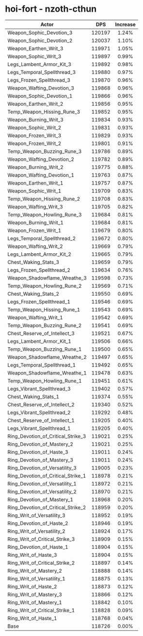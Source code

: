 # hoi-fort - nzoth-cthun
| Actor | DPS | Increase |
|---|:---:|:---:|
|Weapon_Sophic_Devotion_3|120197|1.24%|
|Weapon_Sophic_Devotion_2|120037|1.10%|
|Weapon_Earthen_Writ_3|119971|1.05%|
|Weapon_Sophic_Writ_3|119897|0.99%|
|Legs_Lambent_Armor_Kit_3|119892|0.98%|
|Legs_Temporal_Spellthread_3|119880|0.97%|
|Legs_Frozen_Spellthread_3|119870|0.96%|
|Weapon_Wafting_Devotion_3|119868|0.96%|
|Weapon_Sophic_Devotion_1|119866|0.96%|
|Weapon_Earthen_Writ_2|119856|0.95%|
|Temp_Weapon_Hissing_Rune_3|119852|0.95%|
|Weapon_Burning_Writ_3|119834|0.93%|
|Weapon_Sophic_Writ_2|119831|0.93%|
|Weapon_Frozen_Writ_3|119829|0.93%|
|Weapon_Frozen_Writ_2|119801|0.91%|
|Temp_Weapon_Buzzing_Rune_3|119786|0.89%|
|Weapon_Wafting_Devotion_2|119782|0.89%|
|Weapon_Burning_Writ_2|119775|0.88%|
|Weapon_Wafting_Devotion_1|119763|0.87%|
|Weapon_Earthen_Writ_1|119757|0.87%|
|Weapon_Sophic_Writ_1|119709|0.83%|
|Temp_Weapon_Hissing_Rune_2|119708|0.83%|
|Weapon_Wafting_Writ_3|119705|0.82%|
|Temp_Weapon_Howling_Rune_3|119684|0.81%|
|Weapon_Burning_Writ_1|119684|0.81%|
|Weapon_Frozen_Writ_1|119679|0.80%|
|Legs_Temporal_Spellthread_2|119672|0.80%|
|Weapon_Wafting_Writ_2|119669|0.79%|
|Legs_Lambent_Armor_Kit_2|119665|0.79%|
|Chest_Waking_Stats_3|119659|0.79%|
|Legs_Frozen_Spellthread_2|119634|0.76%|
|Weapon_Shadowflame_Wreathe_3|119598|0.73%|
|Temp_Weapon_Howling_Rune_2|119569|0.71%|
|Chest_Waking_Stats_2|119550|0.69%|
|Legs_Frozen_Spellthread_1|119546|0.69%|
|Temp_Weapon_Hissing_Rune_1|119543|0.69%|
|Weapon_Wafting_Writ_1|119542|0.69%|
|Temp_Weapon_Buzzing_Rune_2|119541|0.69%|
|Chest_Reserve_of_Intellect_3|119521|0.67%|
|Legs_Lambent_Armor_Kit_1|119506|0.66%|
|Temp_Weapon_Buzzing_Rune_1|119500|0.65%|
|Weapon_Shadowflame_Wreathe_2|119497|0.65%|
|Legs_Temporal_Spellthread_1|119492|0.65%|
|Weapon_Shadowflame_Wreathe_1|119478|0.63%|
|Temp_Weapon_Howling_Rune_1|119451|0.61%|
|Legs_Vibrant_Spellthread_3|119402|0.57%|
|Chest_Waking_Stats_1|119374|0.55%|
|Chest_Reserve_of_Intellect_2|119340|0.52%|
|Legs_Vibrant_Spellthread_2|119292|0.48%|
|Chest_Reserve_of_Intellect_1|119205|0.40%|
|Legs_Vibrant_Spellthread_1|119205|0.40%|
|Ring_Devotion_of_Critical_Strike_3|119021|0.25%|
|Ring_Devotion_of_Mastery_2|119021|0.25%|
|Ring_Devotion_of_Haste_3|119011|0.24%|
|Ring_Devotion_of_Mastery_3|119011|0.24%|
|Ring_Devotion_of_Versatility_3|119005|0.23%|
|Ring_Devotion_of_Critical_Strike_1|118978|0.21%|
|Ring_Devotion_of_Versatility_1|118972|0.21%|
|Ring_Devotion_of_Versatility_2|118970|0.21%|
|Ring_Devotion_of_Mastery_1|118968|0.20%|
|Ring_Devotion_of_Critical_Strike_2|118959|0.20%|
|Ring_Writ_of_Versatility_3|118952|0.19%|
|Ring_Devotion_of_Haste_2|118946|0.19%|
|Ring_Writ_of_Versatility_2|118924|0.17%|
|Ring_Writ_of_Critical_Strike_3|118909|0.15%|
|Ring_Devotion_of_Haste_1|118904|0.15%|
|Ring_Writ_of_Haste_3|118904|0.15%|
|Ring_Writ_of_Critical_Strike_2|118897|0.14%|
|Ring_Writ_of_Mastery_2|118888|0.14%|
|Ring_Writ_of_Versatility_1|118875|0.13%|
|Ring_Writ_of_Haste_2|118873|0.12%|
|Ring_Writ_of_Mastery_3|118866|0.12%|
|Ring_Writ_of_Mastery_1|118842|0.10%|
|Ring_Writ_of_Critical_Strike_1|118828|0.09%|
|Ring_Writ_of_Haste_1|118768|0.04%|
|Base|118726|0.00%|
